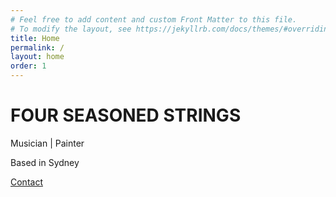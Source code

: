 ```yaml
---
# Feel free to add content and custom Front Matter to this file.
# To modify the layout, see https://jekyllrb.com/docs/themes/#overriding-theme-defaults
title: Home
permalink: /
layout: home
order: 1
---
```


<h1 class="header">FOUR SEASONED STRINGS</h1>
<p class="description">Musician | Painter</p>
<p class="description">Based in Sydney</p>
<div class="cta-container">
  <a href="/contact" class="cta">Contact</a>
</div>